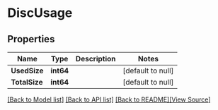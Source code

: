 # DiscUsage


## Properties
Name | Type | Description | Notes
------------ | ------------- | ------------- | -------------
**UsedSize** | **int64** |  | [default to null]
**TotalSize** | **int64** |  | [default to null]

[[Back to Model list]](../README.md#documentation-for-models) [[Back to API list]](../README.md#documentation-for-api-endpoints) [[Back to README]](../README.md)[[View Source]](../disc_usage.go)


